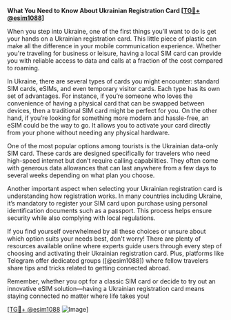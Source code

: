 **What You Need to Know About Ukrainian Registration Card [[TG💪+ @esim1088](https://t.me/s/esim1088)]**

When you step into Ukraine, one of the first things you’ll want to do is get your hands on a Ukrainian registration card. This little piece of plastic can make all the difference in your mobile communication experience. Whether you're traveling for business or leisure, having a local SIM card can provide you with reliable access to data and calls at a fraction of the cost compared to roaming.

In Ukraine, there are several types of cards you might encounter: standard SIM cards, eSIMs, and even temporary visitor cards. Each type has its own set of advantages. For instance, if you’re someone who loves the convenience of having a physical card that can be swapped between devices, then a traditional SIM card might be perfect for you. On the other hand, if you’re looking for something more modern and hassle-free, an eSIM could be the way to go. It allows you to activate your card directly from your phone without needing any physical hardware.

One of the most popular options among tourists is the Ukrainian data-only SIM card. These cards are designed specifically for travelers who need high-speed internet but don’t require calling capabilities. They often come with generous data allowances that can last anywhere from a few days to several weeks depending on what plan you choose.

Another important aspect when selecting your Ukrainian registration card is understanding how registration works. In many countries including Ukraine, it’s mandatory to register your SIM card upon purchase using personal identification documents such as a passport. This process helps ensure security while also complying with local regulations.

If you find yourself overwhelmed by all these choices or unsure about which option suits your needs best, don't worry! There are plenty of resources available online where experts guide users through every step of choosing and activating their Ukrainian registration card. Plus, platforms like Telegram offer dedicated groups ([@esim1088]) where fellow travelers share tips and tricks related to getting connected abroad.

Remember, whether you opt for a classic SIM card or decide to try out an innovative eSIM solution—having a Ukrainian registration card means staying connected no matter where life takes you!

[[TG💪+ @esim1088](https://t.me/s/esim1088) ![Image](https://i.postimg.cc/Y0z9fWf4/image.png)]
